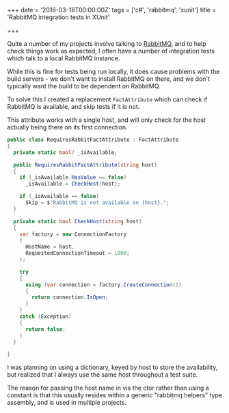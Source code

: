 +++
date = '2016-03-18T00:00:00Z'
tags = ['c#', 'rabbitmq', 'xunit']
title = 'RabbitMQ integration tests in XUnit'

+++

Quite a number of my projects involve talking to [RabbitMQ][rabbitmq], and to help check things work as expected, I often have a number of integration tests which talk to a local RabbitMQ instance.

While this is fine for tests being run locally, it does cause problems with the build servers - we don't want to install RabbitMQ on there, and we don't typically want the build to be dependent on RabbitMQ.

To solve this I created a replacement `FactAttribute` which can check if RabbitMQ is available, and skip tests if it is not.

This attribute works with a single host, and will only check for the host actually being there on its first connection.

```csharp
public class RequiresRabbitFactAttribute : FactAttribute
{
  private static bool? _isAvailable;

  public RequiresRabbitFactAttribute(string host)
  {
    if (_isAvailable.HasValue == false)
      _isAvailable = CheckHost(host);

    if (_isAvailable == false)
      Skip = $"RabbitMQ is not available on {host}.";
  }

  private static bool CheckHost(string host)
  {
    var factory = new ConnectionFactory
    {
      HostName = host,
      RequestedConnectionTimeout = 1000;
    };

    try
    {
      using (var connection = factory.CreateConnection())
      {
        return connection.IsOpen;
      }
    }
    catch (Exception)
    {
      return false;
    }
  }

}
```

I was planning on using a dictionary, keyed by host to store the availability, but realized that I always use the same host throughout a test suite.

The reason for passing the host name in via the ctor rather than using a constant is that this usually resides within a generic "rabbitmq helpers" type assembly, and is used in multiple projects.

[rabbitmq]: https://rabbitmq.com
